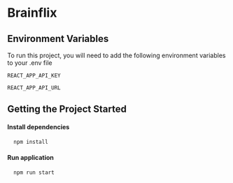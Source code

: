 
# Brainflix


## Environment Variables

To run this project, you will need to add the following environment variables to your .env file

`REACT_APP_API_KEY`

`REACT_APP_API_URL`


## Getting the Project Started

#### Install dependencies

```bash
  npm install
```
#### Run application

```bash
  npm run start
```


